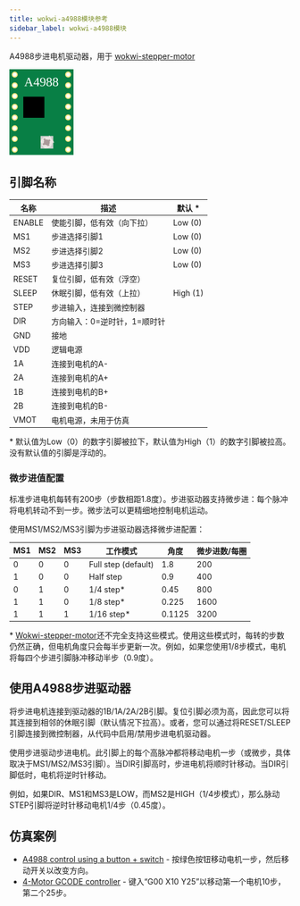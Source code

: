 ```yaml
---
title: wokwi-a4988模块参考
sidebar_label: wokwi-a4988模块
---
```


A4988步进电机驱动器，用于 [wokwi-stepper-motor](./wokwi-stepper-motor)

![Wokwi A4988](wokwi-a4988.svg)

## 引脚名称

| 名称   | 描述                         | 默认 \*  |
| ------ | ---------------------------- | -------- |
| ENABLE | 使能引脚，低有效（向下拉）   | Low (0)  |
| MS1    | 步进选择引脚1                | Low (0)  |
| MS2    | 步进选择引脚2                | Low (0)  |
| MS3    | 步进选择引脚3                | Low (0)  |
| RESET  | 复位引脚，低有效（浮空）     |          |
| SLEEP  | 休眠引脚，低有效（上拉）     | High (1) |
| STEP   | 步进输入，连接到微控制器     |          |
| DIR    | 方向输入：0=逆时针，1=顺时针 |          |
| GND    | 接地                         |          |
| VDD    | 逻辑电源                     |          |
| 1A     | 连接到电机的A-               |          |
| 2A     | 连接到电机的A+               |          |
| 1B     | 连接到电机的B+               |          |
| 2B     | 连接到电机的B-               |          |
| VMOT   | 电机电源，未用于仿真         |          |

\* 默认值为Low（0）的数字引脚被拉下，默认值为High（1）的数字引脚被拉高。没有默认值的引脚是浮动的。

### 微步进值配置

标准步进电机每转有200步（步数相距1.8度）。步进驱动器支持微步进：每个脉冲将电机转动不到一步。微步法可以更精细地控制电机运动。

使用MS1/MS2/MS3引脚为步进驱动器选择微步进配置：

| MS1  | MS2  | MS3  | 工作模式            | 角度   | 微步进数/每圈 |
| ---- | ---- | ---- | ------------------- | ------ | ------------- |
| 0    | 0    | 0    | Full step (default) | 1.8    | 200           |
| 1    | 0    | 0    | Half step           | 0.9    | 400           |
| 0    | 1    | 0    | 1/4 step\*          | 0.45   | 800           |
| 1    | 1    | 0    | 1/8 step\*          | 0.225  | 1600          |
| 1    | 1    | 1    | 1/16 step\*         | 0.1125 | 3200          |

\*  [Wokwi-stepper-motor](./wokwi-stepper-motor)还不完全支持这些模式。使用这些模式时，每转的步数仍然正确，但电机角度只会每半步更新一次。例如，如果您使用1/8步模式，电机将每四个步进引脚脉冲移动半步（0.9度）。

## 使用A4988步进驱动器

将步进电机连接到驱动器的1B/1A/2A/2B引脚。复位引脚必须为高，因此您可以将其连接到相邻的休眠引脚（默认情况下拉高）。或者，您可以通过将RESET/SLEEP引脚连接到微控制器，从代码中启用/禁用步进电机驱动器。

使用步进驱动步进电机。此引脚上的每个高脉冲都将移动电机一步（或微步，具体取决于MS1/MS2/MS3引脚）。当DIR引脚高时，步进电机将顺时针移动。当DIR引脚低时，电机将逆时针移动。

例如，如果DIR、MS1和MS3是LOW，而MS2是HIGH（1/4步模式），那么脉动STEP引脚将逆时针移动电机1/4步（0.45度）。

## 仿真案例

- [A4988 control using a button + switch](https://wokwi.com/projects/327823888123691604) - 按绿色按钮移动电机一步，然后移动开关以改变方向。
- [4-Motor GCODE controller](https://wokwi.com/projects/327761195587076690) - 键入“G00 X10 Y25”以移动第一个电机10步，第二个25步。
